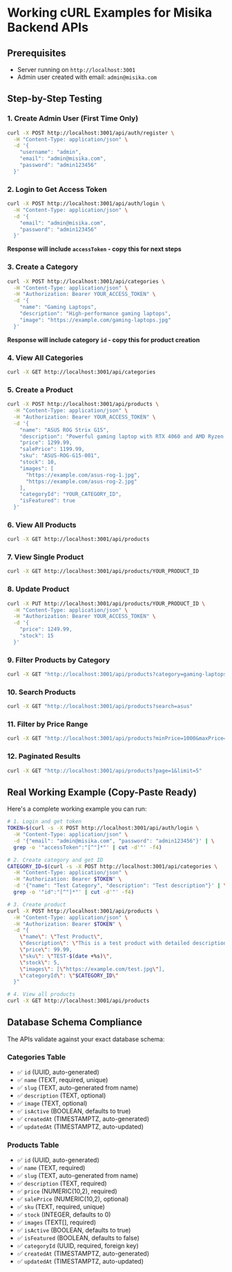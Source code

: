 # Working cURL Examples for Misika Backend APIs

## Prerequisites
- Server running on `http://localhost:3001`
- Admin user created with email: `admin@misika.com`

## Step-by-Step Testing

### 1. Create Admin User (First Time Only)
```bash
curl -X POST http://localhost:3001/api/auth/register \
  -H "Content-Type: application/json" \
  -d '{
    "username": "admin",
    "email": "admin@misika.com",
    "password": "admin123456"
  }'
```

### 2. Login to Get Access Token
```bash
curl -X POST http://localhost:3001/api/auth/login \
  -H "Content-Type: application/json" \
  -d '{
    "email": "admin@misika.com",
    "password": "admin123456"
  }'
```

**Response will include `accessToken` - copy this for next steps**

### 3. Create a Category
```bash
curl -X POST http://localhost:3001/api/categories \
  -H "Content-Type: application/json" \
  -H "Authorization: Bearer YOUR_ACCESS_TOKEN" \
  -d '{
    "name": "Gaming Laptops",
    "description": "High-performance gaming laptops",
    "image": "https://example.com/gaming-laptops.jpg"
  }'
```

**Response will include category `id` - copy this for product creation**

### 4. View All Categories
```bash
curl -X GET http://localhost:3001/api/categories
```

### 5. Create a Product
```bash
curl -X POST http://localhost:3001/api/products \
  -H "Content-Type: application/json" \
  -H "Authorization: Bearer YOUR_ACCESS_TOKEN" \
  -d '{
    "name": "ASUS ROG Strix G15",
    "description": "Powerful gaming laptop with RTX 4060 and AMD Ryzen 7",
    "price": 1299.99,
    "salePrice": 1199.99,
    "sku": "ASUS-ROG-G15-001",
    "stock": 10,
    "images": [
      "https://example.com/asus-rog-1.jpg",
      "https://example.com/asus-rog-2.jpg"
    ],
    "categoryId": "YOUR_CATEGORY_ID",
    "isFeatured": true
  }'
```

### 6. View All Products
```bash
curl -X GET http://localhost:3001/api/products
```

### 7. View Single Product
```bash
curl -X GET http://localhost:3001/api/products/YOUR_PRODUCT_ID
```

### 8. Update Product
```bash
curl -X PUT http://localhost:3001/api/products/YOUR_PRODUCT_ID \
  -H "Content-Type: application/json" \
  -H "Authorization: Bearer YOUR_ACCESS_TOKEN" \
  -d '{
    "price": 1249.99,
    "stock": 15
  }'
```

### 9. Filter Products by Category
```bash
curl -X GET "http://localhost:3001/api/products?category=gaming-laptops"
```

### 10. Search Products
```bash
curl -X GET "http://localhost:3001/api/products?search=asus"
```

### 11. Filter by Price Range
```bash
curl -X GET "http://localhost:3001/api/products?minPrice=1000&maxPrice=1500"
```

### 12. Paginated Results
```bash
curl -X GET "http://localhost:3001/api/products?page=1&limit=5"
```

## Real Working Example (Copy-Paste Ready)

Here's a complete working example you can run:

```bash
# 1. Login and get token
TOKEN=$(curl -s -X POST http://localhost:3001/api/auth/login \
  -H "Content-Type: application/json" \
  -d '{"email": "admin@misika.com", "password": "admin123456"}' | \
  grep -o '"accessToken":"[^"]*"' | cut -d'"' -f4)

# 2. Create category and get ID
CATEGORY_ID=$(curl -s -X POST http://localhost:3001/api/categories \
  -H "Content-Type: application/json" \
  -H "Authorization: Bearer $TOKEN" \
  -d '{"name": "Test Category", "description": "Test description"}' | \
  grep -o '"id":"[^"]*"' | cut -d'"' -f4)

# 3. Create product
curl -X POST http://localhost:3001/api/products \
  -H "Content-Type: application/json" \
  -H "Authorization: Bearer $TOKEN" \
  -d "{
    \"name\": \"Test Product\",
    \"description\": \"This is a test product with detailed description\",
    \"price\": 99.99,
    \"sku\": \"TEST-$(date +%s)\",
    \"stock\": 5,
    \"images\": [\"https://example.com/test.jpg\"],
    \"categoryId\": \"$CATEGORY_ID\"
  }"

# 4. View all products
curl -X GET http://localhost:3001/api/products
```

## Database Schema Compliance

The APIs validate against your exact database schema:

### Categories Table
- ✅ `id` (UUID, auto-generated)
- ✅ `name` (TEXT, required, unique)
- ✅ `slug` (TEXT, auto-generated from name)
- ✅ `description` (TEXT, optional)
- ✅ `image` (TEXT, optional)
- ✅ `isActive` (BOOLEAN, defaults to true)
- ✅ `createdAt` (TIMESTAMPTZ, auto-generated)
- ✅ `updatedAt` (TIMESTAMPTZ, auto-updated)

### Products Table
- ✅ `id` (UUID, auto-generated)
- ✅ `name` (TEXT, required)
- ✅ `slug` (TEXT, auto-generated from name)
- ✅ `description` (TEXT, required)
- ✅ `price` (NUMERIC(10,2), required)
- ✅ `salePrice` (NUMERIC(10,2), optional)
- ✅ `sku` (TEXT, required, unique)
- ✅ `stock` (INTEGER, defaults to 0)
- ✅ `images` (TEXT[], required)
- ✅ `isActive` (BOOLEAN, defaults to true)
- ✅ `isFeatured` (BOOLEAN, defaults to false)
- ✅ `categoryId` (UUID, required, foreign key)
- ✅ `createdAt` (TIMESTAMPTZ, auto-generated)
- ✅ `updatedAt` (TIMESTAMPTZ, auto-updated)
